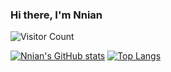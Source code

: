 <h3 style="display:flex;justify-content: space-between;">
  <span>Hi there, I'm Nnian</span> 
</h3>

![Visitor Count](https://profile-counter.glitch.me/nnian/count.svg)

[![Nnian's GitHub stats](https://github-readme-stats.vercel.app/api?username=nnian&count_private=true&show_icons=true&theme=radical)](https://github.com/anuraghazra/github-readme-stats)
[![Top Langs](https://github-readme-stats.vercel.app/api/top-langs/?username=nnian&layout=compact&theme=radical)](https://github.com/anuraghazra/github-readme-stats)
<!--
**nnian/nnian** is a ✨ _special_ ✨ repository because its `README.md` (this file) appears on your GitHub profile.

Here are some ideas to get you started:

- 🔭 I’m currently working on ...
- 🌱 I’m currently learning ...
- 👯 I’m looking to collaborate on ...
- 🤔 I’m looking for help with ...
- 💬 Ask me about ...
- 📫 How to reach me: ...
- 😄 Pronouns: ...
- ⚡ Fun fact: ...
-->
